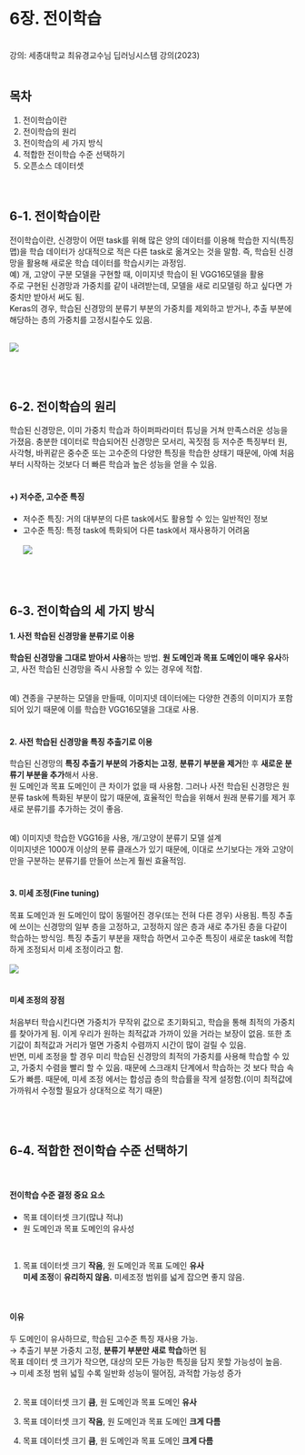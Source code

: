 # 6장. 전이학습
</br>
강의: 세종대학교 최유경교수님 딥러닝시스템 강의(2023)     
</br></br>

## 목차
1. 전이학습이란
2. 전이학습의 원리
3. 전이학습의 세 가지 방식
4. 적합한 전이학습 수준 선택하기
5. 오픈소스 데이터셋
</br></br></br>

## 6-1. 전이학습이란
전이학습이란, 신경망이 어떤 task를 위해 많은 양의 데이터를 이용해 학습한 지식(특징 맵)을 학습 데이터가 상대적으로 적은 다른 task로 옮겨오는 것을 말함. 즉, 학습된 신경망을 활용해 새로운 학습 데이터를 학습시키는 과정임.          
예) 개, 고양이 구분 모델을 구현할 때, 이미지넷 학습이 된 VGG16모델을 활용    
주로 구현된 신경망과 가중치를 같이 내려받는데, 모델을 새로 리모델링 하고 싶다면 가중치만 받아서 써도 됨.     
Keras의 경우, 학습된 신경망의 분류기 부분의 가중치를 제외하고 받거나, 추출 부분에 해당하는 층의 가중치를 고정시킬수도 있음.     

</br><img src="https://drek4537l1klr.cloudfront.net/elgendy/HighResolutionFigures/figure_6-2.png"></img></br>
</br></br></br>

## 6-2. 전이학습의 원리
학습된 신경망은, 이미 가중치 학습과 하이퍼파라미터 튜닝을 거쳐 만족스러운 성능을 가졌음. 충분한 데이터로 학습되어진 신경망은 모서리, 꼭짓점 등 저수준 특징부터 원, 사각형, 바퀴같은 중수준 또는 고수준의 다양한 특징을 학습한 상태기 때문에, 아예 처음부터 시작하는 것보다 더 빠른 학습과 높은 성능을 얻을 수 있음.     
</br>

#### +) 저수준, 고수준 특징
- 저수준 특징: 거의 대부분의 다른 task에서도 활용할 수 있는 일반적인 정보
- 고수준 특징: 특정 task에 특화되어 다른 task에서 재사용하기 어려움   
</br><img src="https://drek4537l1klr.cloudfront.net/elgendy/HighResolutionFigures/figure_6-7.png"></img></br>
</br></br></br>

## 6-3. 전이학습의 세 가지 방식
#### 1. 사전 학습된 신경망을 분류기로 이용
  **학습된 신경망을 그대로 받아서 사용**하는 방법. **원 도메인과 목표 도메인이 매우 유사**하고, 사전 학습된 신경망을 즉시 사용할 수 있는 경우에 적합.   
</br>

  예) 견종을 구분하는 모델을 만들때, 이미지넷 데이터에는 다양한 견종의 이미지가 포함되어 있기 때문에 이를 학습한 VGG16모델을 그대로 사용.    
</br>

#### 2. 사전 학습된 신경망을 특징 추출기로 이용    
 학습된 신경망의 **특징 추출기 부분의 가중치는 고정**, **분류기 부분을 제거**한 후 **새로운 분류기 부분을 추가**해서 사용.   
 원 도메인과 목표 도메인이 큰 차이가 없을 때 사용함. 그러나 사전 학습된 신경망은 원 분류 task에 특화된 부분이 많기 때문에, 효율적인 학습을 위해서 원래 분류기를 제거 후 새로 분류기를 추가하는 것이 좋음.    
 </br>
 
  예) 이미지넷 학습한 VGG16을 사용, 개/고양이 분류기 모델 설계    
 이미지넷은 1000개 이상의 분류 클래스가 있기 때문에, 이대로 쓰기보다는 개와 고양이만을 구분하는 분류기를 만들어 쓰는게 훨씬 효율적임.     
</br> 

####  3. 미세 조정(Fine tuning)     
 목표 도메인과 원 도메인이 많이 동떨어진 경우(또는 전혀 다른 경우) 사용됨. 특징 추출에 쓰이는 신경망의 일부 층을 고정하고, 고정하지 않은 층과 새로 추가된 층을 다같이 학습하는 방식임. 특징 추출기 부분을 재학습 하면서 고수준 특징이 새로운 task에 적합하게 조정되서 미세 조정이라고 함.    
</br><img src="https://drek4537l1klr.cloudfront.net/elgendy/HighResolutionFigures/figure_6-10.png"></img></br>
</br>

#### 미세 조정의 장점

처음부터 학습시킨다면 가중치가 무작위 값으로 초기화되고, 학습을 통해 최적의 가중치를 찾아가게 됨. 이게 우리가 원하는 최적값과 가까이 있을 거라는 보장이 없음. 또한 초기값이 최적값과 거리가 멀면 가중치 수렴까지 시간이 많이 걸릴 수 있음.    
반면, 미세 조정을 할 경우 미리 학습된 신경망의 최적의 가중치를 사용해 학습할 수 있고, 가중치 수렴을 빨리 할 수 있음. 때문에 스크래치 단계에서 학습하는 것 보다 학습 속도가 빠름. 때문에, 미세 조정 에서는 합성곱 층의 학습률을 작게 설정함.(이미 최적값에 가까워서 수정할 필요가 상대적으로 적기 때문)     
</br>
</br></br>

## 6-4. 적합한 전이학습 수준 선택하기
</br>

#### 전이학습 수준 결정 중요 요소    
 - 목표 데이터셋 크기(많냐 적냐)   
 - 원 도메인과 목표 도메인의 유사성    
</br>

1. 목표 데이터셋 크기 **작음**, 원 도메인과 목표 도메인 **유사**      
 **미세 조정**이 **유리하지 않음.** 미세조정 범위를 넓게 잡으면 좋지 않음.    
 </br>
 
 #### 이유
 두 도메인이 유사하므로, 학습된 고수준 특징 재사용 가능.    
  → 추출기 부분 가중치 고정, **분류기 부분만 새로 학습**하면 됨    
 목표 데이터 셋 크기가 작으면, 대상의 모든 가능한 특징을 담지 못할 가능성이 높음.   
  → 미세 조정 범위 넓힐 수록 일반화 성능이 떨어짐, 과적합 가능성 증가   
</br>

2. 목표 데이터셋 크기 **큼**, 원 도메인과 목표 도메인 **유사**       

3. 목표 데이터셋 크기 **작음**, 원 도메인과 목표 도메인 **크게 다름**     
4. 목표 데이터셋 크기 **큼**, 원 도메인과 목표 도메인 **크게 다름**
